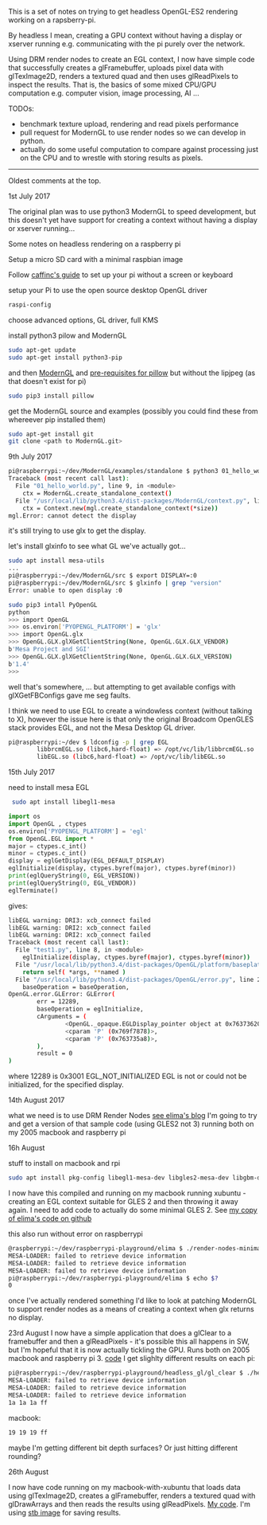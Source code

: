 This is a set of notes on trying to get headless OpenGL-ES2 rendering working on a rapsberry-pi. 

By headless I mean, creating a GPU context without having a display or xserver running e.g. communicating with the pi purely over the network.

Using DRM render nodes to create an EGL context, I now have simple code that successfully creates a glFramebuffer, uploads pixel data with glTexImage2D, renders a textured quad and then uses glReadPixels to inspect the results. That is, the basics of some mixed CPU/GPU computation e.g. computer vision, image processing, AI ...

TODOs:
* benchmark texture upload, rendering and read pixels performance
* pull request for ModernGL to use render nodes so we can develop in python.
* actually do some useful computation to compare against processing just on the CPU and to wrestle with storing results as pixels.

---------------------------------

Oldest comments at the top.


1st July 2017

The original plan was to use python3 ModernGL to speed development, but this doesn't yet have support for creating a context without having a display or xserver running...

Some notes on headless rendering on a raspberry pi

Setup a micro SD card with a minimal raspbian image

Follow [caffinc's guide](https://caffinc.github.io/2016/12/raspberry-pi-3-headless/) to set up your pi without a screen or keyboard

setup your Pi to use the open source desktop OpenGL driver
```bash
raspi-config
```
choose advanced options, GL driver, full KMS


install python3 pilow and ModernGL

```bash
sudo apt-get update
sudo apt-get install python3-pip
```
and then  [ModernGL](https://github.com/cprogrammer1994/ModernGL#installing-on-ubuntu-from-source)
and [pre-requisites for pillow](https://askubuntu.com/questions/156484/how-do-i-install-python-imaging-library-pil) 
but without the lipjpeg (as that doesn't exist for pi)


```bash
sudo pip3 install pillow
```


get the ModernGL source and examples (possibly you could find these from whereever pip installed them)
```bash
sudo apt-get install git
git clone <path to ModernGL.git>
```
9th July 2017

```bash
pi@raspberrypi:~/dev/ModernGL/examples/standalone $ python3 01_hello_world.py 
Traceback (most recent call last):
  File "01_hello_world.py", line 9, in <module>
    ctx = ModernGL.create_standalone_context()
  File "/usr/local/lib/python3.4/dist-packages/ModernGL/context.py", line 748, in create_standalone_context
    ctx = Context.new(mgl.create_standalone_context(*size))
mgl.Error: cannot detect the display
```

it's still trying to use glx to get the display.


let's install glxinfo to see what GL we've actually got...
```bash
sudo apt install mesa-utils
...
pi@raspberrypi:~/dev/ModernGL/src $ export DISPLAY=:0
pi@raspberrypi:~/dev/ModernGL/src $ glxinfo | grep "version"
Error: unable to open display :0

```

```bash
sudo pip3 intall PyOpenGL
python
>>> import OpenGL
>>> os.environ['PYOPENGL_PLATFORM'] = 'glx'
>>> import OpenGL.glx
>>> OpenGL.GLX.glXGetClientString(None, OpenGL.GLX.GLX_VENDOR)
b'Mesa Project and SGI'
>>> OpenGL.GLX.glXGetClientString(None, OpenGL.GLX.GLX_VERSION)
b'1.4'
>>> 
```
well that's somewhere, ...
but attempting to get available configs with glXGetFBConfigs gave me seg faults.

I think we need to use EGL to create a windowless context (without talking to X), however the issue here is that only the original Broadcom OpenGLES stack provides EGL, and not the Mesa Desktop GL driver.

```bash
pi@raspberrypi:~/dev $ ldconfig -p | grep EGL
        libbrcmEGL.so (libc6,hard-float) => /opt/vc/lib/libbrcmEGL.so
        libEGL.so (libc6,hard-float) => /opt/vc/lib/libEGL.so
```

15th July 2017

need to install mesa EGL
```bash
 sudo apt install libegl1-mesa  
```

```python
import os
import OpenGL , ctypes
os.environ['PYOPENGL_PLATFORM'] = 'egl' 
from OpenGL.EGL import *
major = ctypes.c_int()
minor = ctypes.c_int()
display = eglGetDisplay(EGL_DEFAULT_DISPLAY)
eglInitialize(display, ctypes.byref(major), ctypes.byref(minor))
print(eglQueryString(0, EGL_VERSION))
print(eglQueryString(0, EGL_VENDOR))
eglTerminate()

```
gives:
```bash
libEGL warning: DRI3: xcb_connect failed
libEGL warning: DRI2: xcb_connect failed
libEGL warning: DRI2: xcb_connect failed
Traceback (most recent call last):
  File "test1.py", line 8, in <module>
    eglInitialize(display, ctypes.byref(major), ctypes.byref(minor))
  File "/usr/local/lib/python3.4/dist-packages/OpenGL/platform/baseplatform.py", line 402, in __call__
    return self( *args, **named )
  File "/usr/local/lib/python3.4/dist-packages/OpenGL/error.py", line 232, in glCheckError
    baseOperation = baseOperation,
OpenGL.error.GLError: GLError(
        err = 12289,
        baseOperation = eglInitialize,
        cArguments = (
                <OpenGL._opaque.EGLDisplay_pointer object at 0x76373620>,
                <cparam 'P' (0x769f7878)>,
                <cparam 'P' (0x763735a8)>,
        ),
        result = 0
)

```
where 12289 is 0x3001  EGL_NOT_INITIALIZED EGL is not or could not be initialized, for the specified display.

14th August 2017

what we need is to use DRM Render Nodes
[see elima's blog](https://blogs.igalia.com/elima/2016/10/06/example-run-an-opengl-es-compute-shader-on-a-drm-render-node/)
I'm going to try and get a version of that sample code (using GLES2 not 3) running both on my 2005 macbook and raspberry pi


16h August

stuff to install on macbook and rpi
```bash
sudo apt install pkg-config libegl1-mesa-dev libgles2-mesa-dev libgbm-dev
```

I now have this compiled and running on my macbook running xubuntu - creating an EGL context suitable for GLES 2 and then throwing it away again. I need to add code to actually do some minimal GLES 2.
See [my copy of elima's code on github](https://github.com/jeremythorne/raspberrypi-playground/tree/master/elima)

this also run without error on raspberrypi
```bash
@raspberrypi:~/dev/raspberrypi-playground/elima $ ./render-nodes-minimal 
MESA-LOADER: failed to retrieve device information
MESA-LOADER: failed to retrieve device information
MESA-LOADER: failed to retrieve device information
pi@raspberrypi:~/dev/raspberrypi-playground/elima $ echo $?
0
```

once I've actually rendered something I'd like to look at patching ModernGL to support render nodes as a means of creating a context when glx returns no display.

23rd August
I now have a simple application that does a glClear to a framebuffer and then a glReadPixels - it's possible this all happens in SW, but I'm hopeful that it is now actually tickling the GPU. Runs both on 2005 macbook and raspberry pi 3.
[code](https://github.com/jeremythorne/raspberrypi-playground/tree/master/headless_gl/gl_clear)
I get slighlty different results on each
pi:
```bash
pi@raspberrypi:~/dev/raspberrypi-playground/headless_gl/gl_clear $ ./headless_gl_clear 
MESA-LOADER: failed to retrieve device information
MESA-LOADER: failed to retrieve device information
MESA-LOADER: failed to retrieve device information
1a 1a 1a ff
```
macbook:
```bash
19 19 19 ff
```
maybe I'm getting different bit depth surfaces? Or just hitting different rounding?

26th August

I now have code running on my macbook-with-xubuntu that loads data using glTexImage2D, creates a glFramebuffer, renders a textured quad with glDrawArrays and then reads the results using glReadPixels. [My code](https://github.com/jeremythorne/raspberrypi-playground/tree/master/headless_gl/gl_quad). I'm using [stb image](https://github.com/nothings/stb) for saving results. 
